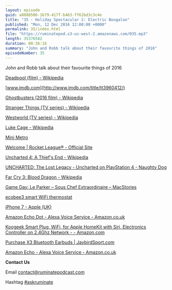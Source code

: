 ```yaml
---
layout: episode
guid: a8088506-1b79-417f-b463-ff62bd3c3c4e
title: "35 - Holiday Spectacular 2: Electric Boogaloo"
published: "Mon, 12 Dec 2016 12:00:00 +0000"
permalink: 35/index.html
file: "https://ruminatepod.s3-us-west-2.amazonaws.com/035.mp3"
length: 35376582
duration: 00:36:16
summary: "John and Robb talk about their favourite things of 2016"
episodeNumber: 35
---
```


John and Robb talk about their favourite things of 2016

[Deadpool (film) - Wikipedia](https://en.wikipedia.org/wiki/Deadpool_(film))

[www.imdb.com](http://www.imdb.com/title/tt3960412/)

[Ghostbusters (2016 film) - Wikipedia](https://en.wikipedia.org/wiki/Ghostbusters_(2016_film))

[Stranger Things (TV series) - Wikipedia](https://en.wikipedia.org/wiki/Stranger_Things_(TV_series))

[Westworld (TV series) - Wikipedia](https://en.wikipedia.org/wiki/Westworld_(TV_series))

[Luke Cage - Wikipedia](https://en.wikipedia.org/wiki/Luke_Cage)

[Mini Metro](http://dinopoloclub.com/minimetro/)

[Welcome | Rocket League® - Official Site](https://rocketleaguegame.com/)

[Uncharted 4: A Thief's End - Wikipedia](https://en.wikipedia.org/wiki/Uncharted_4:_A_Thief's_End)

[UNCHARTED: The Lost Legacy - Uncharted on PlayStation 4 - Naughty Dog](http://www.unchartedthegame.com/en-us/games/uncharted-the-lost-legacy)

[Far Cry 3: Blood Dragon - Wikipedia](https://en.wikipedia.org/wiki/Far_Cry_3:_Blood_Dragon)

[Game Day: Le Parker – Sous Chef Extraordinaire – MacStories](https://www.macstories.net/reviews/game-day-le-parker-sous-chef-extraordinaire/)

[ecobee3 smart WiFi thermostat](https://shop.ecobee.com/products/ecobee3)

[iPhone 7 - Apple (UK)](http://www.apple.com/uk/iphone-7/?afid=p238%7CsFIuDgmJu-dc_mtid_20925ukn39931_pcrid_160780466760_&cid=wwa-uk-kwgo-iphone-slid-)

[Amazon Echo Dot - Alexa Voice Service - Amazon.co.uk](https://www.amazon.co.uk/Amazon-Echo-Dot-Generation-Black/dp/B01DFKBL68/ref=sr_1_1?ie=UTF8&qid=1481460816&sr=8-1&keywords=alexa+dot)

[Koogeek Smart Plug, WiFi, for Apple HomeKit with Siri, Electronics Controller on 2.4Ghz Network - - Amazon.com](https://www.amazon.com/Koogeek-HomeKit-Electronics-Controller-Network/dp/B01DVIG20O)

[Purchase X3 Bluetooth Earbuds | JaybirdSport.com](http://www.jaybirdsport.com/shop/x3-product/)

[Amazon Echo - Alexa Voice Service - Amazon.co.uk](https://www.amazon.co.uk/dp/B01GAGVIE4/ref=fs_dop)

**Contact Us**

Email [contact@ruminatepodcast.com](mailto:contact@ruminatepodcast.com)

Hashtag [#askruminate](https://twitter.com/search?q=askruminate)

